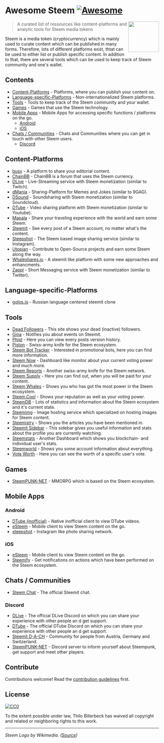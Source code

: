 # Awesome Steem [![Awesome](https://cdn.rawgit.com/sindresorhus/awesome/d7305f38d29fed78fa85652e3a63e154dd8e8829/media/badge.svg)](https://github.com/sindresorhus/awesome)

[<img src="https://upload.wikimedia.org/wikipedia/commons/9/9e/Steem_logo.svg" align="right" width="100">](https://Steem.io/)

> A curated list of ressources like content-platforms and analytic tools for Steem media tokens

Steem is a media token (cryptocurrency) which is mainly used to curate content which can be published in many forms. Therefore, lots of different platforms exist, thtat can be used to either list or publish specific content. In addition to that, there are several tools which can be used to keep track of Steem community and one's wallet.

## Contents

* [Content-Platforms](#content-platforms) - Platforms, where you can publish your content on.
* [Language-specific-Platforms](#language-specific-platforms) - Non-internationalized Steem platforms.
* [Tools](#tools) - Tools to keep track of the Steem community and your wallet.
* [Games](#games) - Games that use the Steem technology.
* [Mobile Apps](#mobile-apps) - Mobile Apps for accessing specific functions / platforms on the go.
  * [Android](#android)
  * [iOS](#ios)
* [Chats / Communities](#chats) - Chats and Communities where you can get in touch with other Steem users.
  * [Discord](#discord)
  
## Content-Platforms

* [busy](https://busy.org/) - A platform to share your editorial content.
* [ChainBB](https://chainbb.com/) - ChainBB is a forum that uses the Steem currency.
* [DLive](https://dlive.io/) - Live-Streaming service with Steem monetization (similar to Twitch).
* [dMania](https://dmania.lol/) - Sharing-Platform for Memes and Jokes (similar to 9GAG).
* [DSound](https://dsound.audio/) - Soundsharing with Steem monetization (similar to Soundcloud).
* [DTube](https://d.tube/) - Video sharing platform with Steem monetization (similar to Youtube).
* [Mapala](https://mapala.net/en/) - Share your traveling experience with the world and earn some Steem.
* [Steemit](https://steemit.com) - See every post of a Steem account, no matter what's the content.
* [Steepshot](http://steepshot.io/) - The Steem based image sharing service (similar to Instagram).
* [Utopian](http://utopian.io/) - Contribute to Open-Source projects and earn some Steem along the way.
* [Whaleshares.io](https://whaleshares.io) - A steemit like platform with some new approaches and enhancments.
* [Zappl](https://zappl.com/) - Short Messaging service with Steem monetization (similar to Twitter).

## Language-specific-Platforms

* [golos.io](https://golos.io) - Russian language centered steemit clone

## Tools

* [Dead Followers](http://steemit.deadfollowers.info/) - This site shows your dead (inactive) followers.
* [Gina](https://steemit.com/introduceyourself/@ginabot/hi-i-am-gina-i-m-here-to-help) - Notifies you about events on Steemit.
* [Phist](https://phist.Steemdata.com/) - Here you can view every posts version history.
* [Piston](http://piston.rocks/) - Swiss-army knife for the Steem ecosystem.
* [Steem Bot Tracker](https://Steembottracker.com/) - Interested in promotional bots, here you can find more information.
* [Steem Now](https://www.Steemnow.com/) - Dashboard like monitor about your current voting power and much more.
* [Steem Reports](http://www.Steemreports.com/) - Another swiss-army knife for the Steem network.
* [Steem Supply](http://Steem.supply/) - Here you can find out, when you will be paid for your content.
* [Steem Whales](http://Steemwhales.com/) - Shows you who has got the most power in the Steem ecosystem.
* [Steem.Cool](http://Steem.cool/) - Shows your reputation as well as your voting power.
* [SteemDB](https://Steemdb.com/) - Lots of statistics and information about the Steem ecosystem and it's current state.
* [Steemimg](http://Steemimg.com/) - Image hosting service which specialized on hosting images for Steem content.
* [Steemistry](http://Steemistry.com/steemit-mentions-tool) - Shows you the articles you have been mentioned in.
* [Steemit Sidebar](https://utopian.io/utopian-io/@mwfiae/steemit-sidebar) - This sidebar gives you useful information and stats about the profile you are currently watching.
* [Steemstats](http://Steemstats.com/) - Another Dashboard which shows you blockchain- and individual user's stats.
* [Steemworld](https://Steemworld.org) - Shows you some account information about everything.
* [Vote Worth](http://www.Steemdollar.com/dollar_per_vote.php?) - Here you can see the worth of a specific user's vote.

## Games

* [SteemPUNK-NET](https://www.Steempunk.net/) - MMORPG which is based on the Steem ecosystem.

## Mobile Apps

### Android

* [DTube (inofficial)](https://github.com/powerpoint45/dtube-mobile-unofficial) - Native inofficial client to view DTube videos.
* [eSteem](https://play.google.com/store/apps/details?id=com.netsolutions.eSteem&hl=de) - Mobile client to view Steem content on the go.
* [steepshot](https://play.google.com/store/apps/details?id=com.droid.steepshot&rdid=com.droid.steepshot) - Instagram like photo sharing network.

### iOS

* [eSteem](https://itunes.apple.com/de/app/eSteem-mobile/id1141397898?mt=8) - Mobile client to view Steem content on the go.
* [Steemify](https://itunes.apple.com/app/Steemify/id1290154477) - Get notifications on actions which have been performed on the Steem ecosystem.

## Chats / Communities

* [Steem Chat](http://steemit.chat/) - The official Steemit chat.

### Discord

* [DLive](https://discord.gg/qzsJqMA) - The official DLive Discord on which you can share your experience with other people an d get support.
* [DTube](https://discord.gg/6bzJWyW) - The official DTube Discord on which you can share your experience with other people an d get support.
* [Steemit D-A-CH](https://discord.gg/xpb43eK) - Community for people from Austria, Germany and Switzerland.
* [SteemPUNK-NET](https://discord.gg/baax5eS) - Discord server to inform yourself about Steempunk, get support and meet other players.

## Contribute

Contributions welcome! Read the [contribution guidelines](contributing.md) first.

## License

[![CC0](http://mirrors.creativecommons.org/presskit/buttons/88x31/svg/cc-zero.svg)](http://creativecommons.org/publicdomain/zero/1.0)

To the extent possible under law, Thilo Billerbeck has waived all copyright and
related or neighboring rights to this work.

---

*Steem Logo by Wikimedia. ([Source](https://upload.wikimedia.org/wikipedia/commons/9/9e/Steem_logo.svg))*
